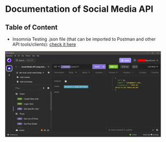 # Documentation of Social Media API

## Table of Content

- Insomnia Testing .json file (that can be imported to Postman and other API tools/clients): [check it here](api-testing-collection-social-media.json)

![Demonstration image in Insomnia](/docs/assets/demo_insomnia.png)
